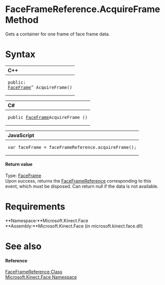 FaceFrameReference.AcquireFrame Method  
======================================  

Gets a container for one frame of face frame data. <span id="syntaxSection"></span>

Syntax  
======  

<table>
<colgroup>
<col width="100%" />
</colgroup>
<thead>
<tr class="header">
<th align="left">C++</th>
</tr>
</thead>
<tbody>
<tr class="odd">
<td align="left"><pre><code>public:  
<a href="../../FaceFrame_Class.md">FaceFrame</a>^ AcquireFrame()</code></pre></td>
</tr>
</tbody>
</table>

<table>
<colgroup>
<col width="100%" />
</colgroup>
<thead>
<tr class="header">
<th align="left">C#</th>
</tr>
</thead>
<tbody>
<tr class="odd">
<td align="left"><pre><code>public <a href="../../FaceFrame_Class.md">FaceFrame</a>AcquireFrame ()</code></pre></td>
</tr>
</tbody>
</table>

<table>
<colgroup>
<col width="100%" />
</colgroup>
<thead>
<tr class="header">
<th align="left">JavaScript</th>
</tr>
</thead>
<tbody>
<tr class="odd">
<td align="left"><pre><code>var faceFrame = faceFrameReference.acquireFrame();</code></pre></td>
</tr>
</tbody>
</table>

<span id="ID4EP"></span>
#### Return value  

Type: [FaceFrame](../../FaceFrame_Class.md)  
 Upon success, returns the [FaceFrameReference](../../FaceFrameReference_Class.md) corresponding to this event, which must be disposed. Can return null if the data is not available.  

<span id="requirements"></span>

Requirements  
============  

**Namespace:**Microsoft.Kinect.Face  
**Assembly:**Microsoft.Kinect.Face (in microsoft.kinect.face.dll)  

<span id="ID4E5"></span>

See also  
========  

<span id="ID4EAB"></span>
#### Reference  

[FaceFrameReference Class](../../FaceFrameReference_Class.md)  
 [Microsoft.Kinect.Face Namespace](../../../Kinect.Face.md)  



<!--Please do not edit the data in the comment block below.-->
<!--
TOCTitle : AcquireFrame Method
RLTitle : FaceFrameReference.AcquireFrame Method
KeywordK : AcquireFrame method
KeywordK : FaceFrameReference.AcquireFrame method
KeywordF : Microsoft.Kinect.Face.FaceFrameReference.AcquireFrame
KeywordF : FaceFrameReference.AcquireFrame
KeywordF : AcquireFrame
KeywordF : Microsoft.Kinect.Face.FaceFrameReference.AcquireFrame
KeywordA : M:Microsoft.Kinect.Face.FaceFrameReference.AcquireFrame
AssetID : M:Microsoft.Kinect.Face.FaceFrameReference.AcquireFrame
Locale : en-us
CommunityContent : 1
APIType : Managed
APILocation : microsoft.kinect.face.dll
APIName : Microsoft.Kinect.Face.FaceFrameReference.AcquireFrame
TargetOS : Windows
TopicType : kbSyntax
DevLang : VB
DevLang : CSharp
DevLang : JavaScript
DevLang : C++
DocSet : K4Wv2
ProjType : K4Wv2Proj
Technology : Kinect for Windows
Product : Kinect for Windows SDK v2
productversion : 20
-->

